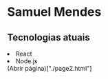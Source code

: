 <html lang="en">
<head>
    <meta charset="UTF-8">
    <meta http-equiv="X-UA-Compatible" content="IE=edge">
    <meta name="viewport" content="width=device-width, initial-scale=1.0">
    <title>Página de Samuel Mendes</title>
</head>
<body>
    <h1>Samuel Mendes</h1>
    <h2>Tecnologias atuais</h2>
    <li>React</li>
    <li>Node.js</li>
</body>
</html>
    (Abrir página)["./page2.html"]